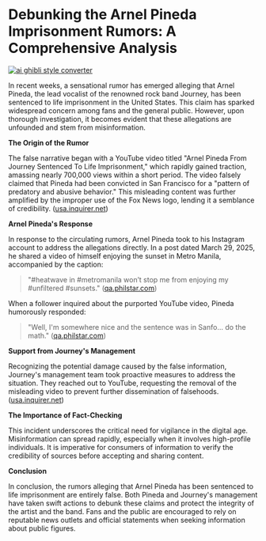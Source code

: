 # Debunking the Arnel Pineda Imprisonment Rumors: A Comprehensive Analysis

[![ai ghibli style converter](https://i.imgur.com/dwt8Y5G.gif)](https://witbeam.net/slzx)

In recent weeks, a sensational rumor has emerged alleging that Arnel Pineda, the lead vocalist of the renowned rock band Journey, has been sentenced to life imprisonment in the United States. This claim has sparked widespread concern among fans and the general public. However, upon thorough investigation, it becomes evident that these allegations are unfounded and stem from misinformation.

**The Origin of the Rumor**

The false narrative began with a YouTube video titled "Arnel Pineda From Journey Sentenced To Life Imprisonment," which rapidly gained traction, amassing nearly 700,000 views within a short period. The video falsely claimed that Pineda had been convicted in San Francisco for a "pattern of predatory and abusive behavior." This misleading content was further amplified by the improper use of the Fox News logo, lending it a semblance of credibility. ([usa.inquirer.net](https://usa.inquirer.net/169262/journey-backs-arnel-pineda-amid-fake-news-reaches-out-to-youtube?utm_source=openai))

**Arnel Pineda's Response**

In response to the circulating rumors, Arnel Pineda took to his Instagram account to address the allegations directly. In a post dated March 29, 2025, he shared a video of himself enjoying the sunset in Metro Manila, accompanied by the caption:

> "#heatwave in #metromanila won’t stop me from enjoying my #unfiltered #sunsets." ([qa.philstar.com](https://qa.philstar.com/entertainment/music/2025/04/01/2432686/arnel-pineda-denies-getting-life-imprisonment-usa-enjoys-sunset-manila?utm_source=openai))

When a follower inquired about the purported YouTube video, Pineda humorously responded:

> "Well, I'm somewhere nice and the sentence was in Sanfo... do the math." ([qa.philstar.com](https://qa.philstar.com/entertainment/music/2025/04/01/2432686/arnel-pineda-denies-getting-life-imprisonment-usa-enjoys-sunset-manila?utm_source=openai))

**Support from Journey's Management**

Recognizing the potential damage caused by the false information, Journey's management team took proactive measures to address the situation. They reached out to YouTube, requesting the removal of the misleading video to prevent further dissemination of falsehoods. ([usa.inquirer.net](https://usa.inquirer.net/169262/journey-backs-arnel-pineda-amid-fake-news-reaches-out-to-youtube?utm_source=openai))

**The Importance of Fact-Checking**

This incident underscores the critical need for vigilance in the digital age. Misinformation can spread rapidly, especially when it involves high-profile individuals. It is imperative for consumers of information to verify the credibility of sources before accepting and sharing content.

**Conclusion**

In conclusion, the rumors alleging that Arnel Pineda has been sentenced to life imprisonment are entirely false. Both Pineda and Journey's management have taken swift actions to debunk these claims and protect the integrity of the artist and the band. Fans and the public are encouraged to rely on reputable news outlets and official statements when seeking information about public figures.